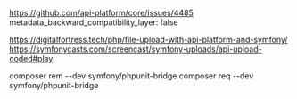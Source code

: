 https://github.com/api-platform/core/issues/4485
metadata_backward_compatibility_layer: false

https://digitalfortress.tech/php/file-upload-with-api-platform-and-symfony/
https://symfonycasts.com/screencast/symfony-uploads/api-upload-coded#play

composer rem --dev symfony/phpunit-bridge
composer req --dev symfony/phpunit-bridge